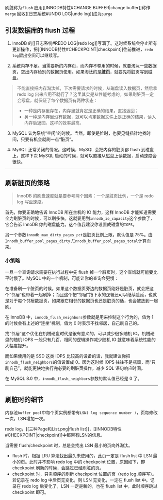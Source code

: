 刷脏称为`flush`
应用[[INNODB特性#CHANGE BUFFER|change buffer]]称作`merge`
回收[[日志系统#UNDO LOG|undo log]]成为`purge`

## 引发数据库的 flush 过程
1. InnoDB 的[[日志系统#REDO LOG|redo log]]写满了。这时候系统会停止所有更新操作，把[[INNODB特性#CHECKPOINT|checkpoint]]往前推进，`redo log`留出空间可以继续写。

2. 系统内存不足。当需要新的内存页，而内存不够用的时候，就要淘汰一些数据页，空出内存给别的数据页使用。如果淘汰的是**脏页**，就要先将脏页写到磁盘。

>不能直接把内存淘汰掉，下次需要请求的时候，从磁盘读入数据页，然后拿 redo log 出来应用不就行了？这里其实是从性能考虑的。如果刷脏页一定会写盘，就保证了每个数据页有两种状态：
>- 一种是内存里存在，内存里就肯定是正确的结果，直接返回；
>- 另一种是内存里没有数据，就可以肯定数据文件上是正确的结果，读入内存后返回。这样的效率最高。


3. MySQL 认为系统“空闲”的时候。当然，即使是忙时，也要见缝插针地找时间，只要有机会就刷一点“脏页”。

4. MySQL 正常关闭的情况。这时候，MySQL 会把内存的脏页都 flush 到磁盘上，这样下次 MySQL 启动的时候，就可以直接从磁盘上读数据，启动速度会很快。

---
## 刷新脏页的策略
>InnoDB 的刷盘速度就是要参考两个因素：一个是脏页比例，一个是 redo log 写盘速度。

首先，你要正确地告诉 InnoDB 所在主机的 IO 能力，这样 InnoDB 才能知道需要全力刷脏页的时候，可以刷多快。这就要用到`innodb_io_capacity`这个参数了，它会告诉 InnoDB 你的磁盘能力。这个值我建议你设置成磁盘的`IOPS`。

另一个参数`innodb_max_dirty_pages_pct`是脏页比例上限，默认值是 75%。由`Innodb_buffer_pool_pages_dirty`
/`Innodb_buffer_pool_pages_total`计算而来。

### 小策略
一旦一个查询请求需要在执行过程中先 flush 掉一个脏页时，这个查询就可能要比平时慢了。MySQL 中的一个机制，可能让你的查询会更慢：

在准备刷一个脏页的时候，如果这个数据页旁边的数据页刚好是脏页，就会把这个“邻居”也带着一起刷掉；而且这个把“邻居”拖下水的逻辑还可以继续蔓延，也就是对于每个邻居数据页，如果跟它相邻的数据页也还是脏页的话，也会被放到一起刷。

在 InnoDB 中，`innodb_flush_neighbors`参数就是用来控制这个行为的，值为 1 的时候会有上述的“连坐”机制，值为 0 时表示不找邻居，自己刷自己的。

找“邻居”这个优化在机械硬盘时代是很有意义的，可以减少很多随机 IO。机械硬盘的随机 IOPS 一般只有几百，相同的逻辑操作减少随机 IO 就意味着系统性能的大幅度提升。

而如果使用的是 SSD 这类 IOPS 比较高的设备的话，我就建议你把`innodb_flush_neighbors`的值设置成 0。因为这时候 IOPS 往往不是瓶颈，而“只刷自己”，就能更快地执行完必要的刷脏页操作，减少 SQL 语句响应时间。

在 MySQL 8.0 中，`innodb_flush_neighbors`参数的默认值已经是 0 了。

---
## 刷脏时的细节
内存池`buffer pool`中每个页实例都带有`LSN( log sequence number )`，页每修改一次，LSN增加一次。

redo log，[[三种Page和List.png|flush list]]，[[INNODB特性#CHECKPOINT|checkpoint]]中都带有LSN的信息。

当需要 flush/checkpoint 时，总是会找出 LSN 最小的页向外淘汰。
- flush 时，根据 LRU 算法找出最久未使用的，此页一定是 flush list 中 LSN 最小的页。此时并不影响 redo log 中的 checkpoint 位置，原因如下，即 checkpoint 刷新的时候，会跳过已经刷脏的页。
- checkpoint 时，只需顺序的刷新 checkpoint 位置的页（redo log 顺序写）。若记录在 redo log 中后页无变化，则 LSN 无变化，一定在 flush list 中。记录在 redo log 后变化了，LSN 一定是新的，也在 flush list 中，此时顺序跳过 checkpoint 即可。